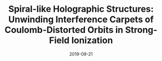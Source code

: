 ---
title: "Spiral-like Holographic Structures: Unwinding Interference Carpets of Coulomb-Distorted Orbits in Strong-Field Ionization"
collection: publications
permalink: " /publication/2019-09-21-Spiral-like holographic structures: Unwinding interference carpets of Coulomb-distorted orbits in strong-field ionization"
date: 2019-09-21
venue: 'Physical Review A'
paperurl: 'https://journals.aps.org/pra/abstract/10.1103/PhysRevA.102.033111'
citation: 'A.S. Maxwell, X.Y. Lai, R.P. Sun, X.J. Liu, C. Figueira de Morisson Faria Phys. Rev. A 102, 033111 (2020)'
---